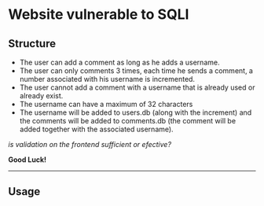 # Website vulnerable to SQLI

## Structure
* The user can add a comment as long as he adds a username.
* The user can only comments 3 times, each time he sends a comment, a number associated with his username is incremented.
* The user cannot add a comment with a username that is already used or already exist.
* The username can have a maximum of 32 characters
* The username will be added to users.db (along with the increment) and the comments will be added to comments.db (the comment will be added together with the associated username).

*is validation on the frontend sufficient or efective?*

**Good Luck!**

---

## Usage

